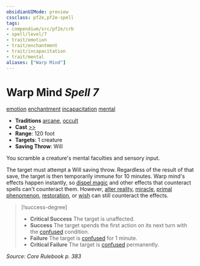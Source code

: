 ```yaml
---
obsidianUIMode: preview
cssclass: pf2e,pf2e-spell
tags:
- compendium/src/pf2e/crb
- spell/level/7
- trait/emotion
- trait/enchantment
- trait/incapacitation
- trait/mental
aliases: ["Warp Mind"]
---
```

# Warp Mind *Spell 7*   
[emotion](emotion.md "Emotion Effect Trait")  [enchantment](enchantment.md "Enchantment School Trait")  [incapacitation](incapacitation.md "Incapacitation Effect Trait")  [mental](mental.md "Mental Effect Trait")  

- **Traditions** [arcane](arcane.md "Arcane Tradition Trait"), [occult](occult.md "Occult Tradition Trait")
- **Cast** [>>](chapter-9-playing-the-game.md#Actions "Two-Action") 
- **Range**: 120 foot
- **Targets**: 1 creature
- **Saving Throw**: Will

You scramble a creature's mental faculties and sensory input.

The target must attempt a Will saving throw. Regardless of the result of that save, the target is then temporarily immune for 10 minutes. Warp mind's effects happen instantly, so [dispel magic](dispel-magic.md) and other effects that counteract spells can't counteract them. However, [alter reality](alter-reality.md), [miracle](miracle.md), [primal phenomenon](primal-phenomenon.md), [restoration](restoration.md), or [wish](wish.md) can still counteract the effects.

> [!success-degree] 
> - **Critical Success** The target is unaffected.
> - **Success** The target spends the first action on its next turn with the [confused](conditions.md#Confused) condition.
> - **Failure** The target is [confused](conditions.md#Confused) for 1 minute.
> - **Critical Failure** The target is [confused](conditions.md#Confused) permanently.

*Source: Core Rulebook p. 383*
